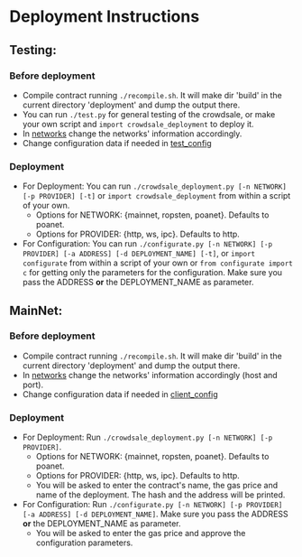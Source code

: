 # **Deployment Instructions**


## **Testing**:

### Before deployment

- Compile contract running `./recompile.sh`. It will make dir 'build' in the current directory 'deployment' and dump the output there.
- You can run `./test.py` for general testing of the crowdsale, or make your own script and `import crowdsale_deployment` to deploy it.
- In [networks](networks.json) change the networks' information accordingly.
- Change configuration data if needed in [test_config](test_config.py)

### Deployment

- For Deployment: You can run `./crowdsale_deployment.py [-n NETWORK] [-p PROVIDER] [-t]` or `import crowdsale_deployment` from within a script of your own.
  - Options for NETWORK: {mainnet, ropsten, poanet}. Defaults to poanet.
  - Options for PROVIDER: {http, ws, ipc}. Defaults to http.
- For Configuration: You can run `./configurate.py [-n NETWORK] [-p PROVIDER] [-a ADDRESS] [-d DEPLOYMENT_NAME] [-t]`, or `import configurate` from within a script of your own or `from configurate import c` for getting only the parameters for the configuration. Make sure you pass the ADDRESS **or** the DEPLOYMENT_NAME as parameter.


## **MainNet**:

### Before deployment

- Compile contract running `./recompile.sh`. It will make dir 'build' in the current directory 'deployment' and dump the output there.
- In [networks](networks.json) change the networks' information accordingly (host and port).
- Change configuration data if needed in [client_config](client_config.py)

### Deployment

- For Deployment: Run `./crowdsale_deployment.py [-n NETWORK] [-p PROVIDER]`.
  - Options for NETWORK: {mainnet, ropsten, poanet}. Defaults to poanet.
  - Options for PROVIDER: {http, ws, ipc}. Defaults to http.
  - You will be asked to enter the contract's name, the gas price and name of the deployment. The hash and the address will be printed.
- For Configuration: Run `./configurate.py [-n NETWORK] [-p PROVIDER] [-a ADDRESS] [-d DEPLOYMENT_NAME]`. Make sure you pass the ADDRESS **or** the DEPLOYMENT_NAME as parameter. 
  - You will be asked to enter the gas price and approve the configuration parameters.